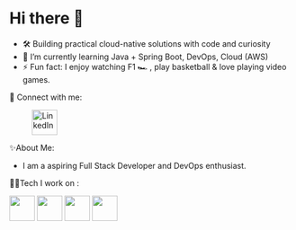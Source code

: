 <h1 align="Left">Hi there 👋</h1>

- 🛠️ Building practical cloud-native solutions with code and curiosity
- 🌱 I’m currently learning Java + Spring Boot, DevOps, Cloud (AWS)
- ⚡ Fun fact: I enjoy watching F1 🏎️ , play basketball & love playing video games.

🔗 Connect with me:
<p>
  <a href="https://linkedin.com/in/chirag-kp" target="_blank">
    <img src="https://img.icons8.com/color/48/000000/linkedin.png" alt="LinkedIn" height="45" width="45" style="vertical-align: middle; margin-left: 40px;"/>
  </a>
</p>

✨About Me:
- I am a aspiring Full Stack Developer and DevOps enthusiast.

🧑‍💻Tech I work on : 
<p align="left">
<img src="https://img.icons8.com/color/48/java-coffee-cup-logo--v1.png" height="45" width="45"/>
<img src="https://img.icons8.com/color/48/spring-logo.png" height="45" width="45"/>
<img src="https://img.icons8.com/color/48/git.png" height="45" width="45"/>
<img src="https://img.icons8.com/color/48/mysql-logo.png" height="45" width="45"/>
</p>

<!---
K8sByte/K8sByte is a ✨ special ✨ repository because its `README.md` (this file) appears on your GitHub profile.
You can click the Preview link to take a look at your changes.
--->
